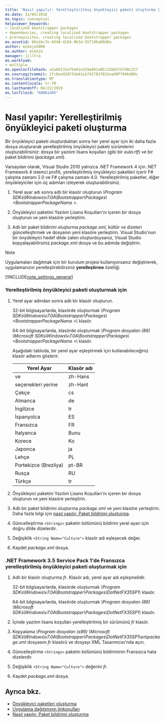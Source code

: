 ```yaml
---
title: 'Nasıl yapılır: Yerelleştirilmiş önyükleyici paketi oluşturma | Microsoft Docs'
ms.date: 11/04/2016
ms.topic: conceptual
helpviewer_keywords:
- localized bootstrapper packages
- dependencies, creating localized bootstrapper packages
- prerequisites, creating localized bootstrapper packages
ms.assetid: 66a1bc7e-6540-4164-963d-557196a69d8a
author: mikejo5000
ms.author: mikejo
manager: jillfra
ms.workload:
- multiple
ms.openlocfilehash: a1a6b131e75e61e319a691a0b132bb57b7d0c227
ms.sourcegitcommit: 1fc6ee928733e61a1f42782f832ead9f7946d00c
ms.translationtype: MT
ms.contentlocale: tr-TR
ms.lasthandoff: 04/22/2019
ms.locfileid: "60061495"
---
```

# <a name="how-to-create-a-localized-bootstrapper-package"></a>Nasıl yapılır: Yerelleştirilmiş önyükleyici paketi oluşturma
Bir önyükleyici paketi oluşturduktan sonra her yerel ayar için iki daha fazla dosya oluşturarak yerelleştirilmiş önyükleyici paketi sürümlerini oluşturabilirsiniz: dosya bir yazılım lisans koşulları (gibi bir *eula.rtf*) ve bir paket bildirimi (*package.xml*).

 Varsayılan olarak, Visual Studio 2010 yalnızca .NET Framework 4 için .NET Framework 4 istemci profili, yerelleştirilmiş önyükleyici paketleri içerir F# çalışma zamanı 2.0 ve F# çalışma zamanı 4.0. Yerelleştirilmiş paketler, diğer önyükleyiciler için üç adımları izleyerek oluşturabilirsiniz.

1. Yerel ayar adı sonra adlı bir klasör oluşturun *\Program SDKs\Windows\v7.0A\Bootstrapper\Packages\\\<BootstrapperPackageName >*.

2. Önyükleyici paketini Yazılım Lisans Koşulları'nı içeren bir dosya oluşturun ve yeni klasöre yerleştirin.

3. Adlı bir paket bildirimi oluşturma *package.xml*, kültür ve dizeleri güncelleştirmek ve dosyanın yeni klasöre yerleştirin. Visual Studio'nun bir önyükleyici hedef dilde zaten oluşturduysanız, Visual Studio kopyalayabilirsiniz *package.xml* dosya ve bu adımda değiştirin.

> [!NOTE]
>  Uygulamaları dağıtmak için bir kurulum projesi kullanıyorsanız değiştirerek, uygulamanızın yerelleştirebilirsiniz **yerelleştirme** özelliği.

 [!INCLUDE[note_settings_general](../data-tools/includes/note_settings_general_md.md)]

### <a name="to-create-a-localized-bootstrapper-package"></a>Yerelleştirilmiş önyükleyici paketi oluşturmak için

1. Yerel ayar adından sonra adlı bir klasör oluşturun.

     32-bit bilgisayarlarda, klasörde oluşturmak *\Program SDKs\Windows\v7.0A\Bootstrapper\Packages\\\<BootstrapperPackageName >\\*  klasör.

     64-bit bilgisayarlarda, klasörde oluşturmak *\Program dosyaları (86) \Microsoft SDKs\Windows\v7.0A\Bootstrapper\Packages\\\<BootstrapperPackageName >\\*  klasör.

     Aşağıdaki tabloda, bir yerel ayar eşleştirmek için kullanabileceğiniz klasör adlarını gösterir.

    |Yerel Ayar|Klasör adı|
    |------------|-----------------|
    |ve|zh-Hans|
    |seçenekleri yerine|zh-Hant|
    |Çekçe|cs|
    |Almanca|de|
    |İngilizce|tr|
    |İspanyolca|ES|
    |Fransızca|FR|
    |İtalyanca|Bunu|
    |Korece|Ko|
    |Japonca|ja|
    |Lehçe|PL|
    |Portekizce (Brezilya)|pt-BR|
    |Rusça|RU|
    |Türkçe|tr|

2. Önyükleyici paketini Yazılım Lisans Koşulları'nı içeren bir dosya oluşturun ve yeni klasöre yerleştirin.

3. Adlı bir paket bildirimi oluşturma *package.xml* ve yeni klasöre yerleştirin. Daha fazla bilgi için [nasıl yapılır: Paket bildirimi oluşturma](../deployment/how-to-create-a-package-manifest.md).

4. Güncelleştirme `<Strings>` paketin bölümünü bildirim yerel ayarı için doğru dilde dizelerdir.

5. Değişiklik `<String Name="Culture">` klasör adı eşleşecek değer.

6. Kaydet *package.xml* dosya.

### <a name="to-create-a-bootstrapper-package-for-net-framework-35-service-pack-1-localized-in-french"></a>.NET Framework 3.5 Service Pack 1'de Fransızca yerelleştirilmiş önyükleyici paketi oluşturmak için

1. Adlı bir klasör oluşturma *fr*. Klasör adı, yerel ayar adı eşleşmelidir.

     32-bit bilgisayarlarda, klasörde oluşturmak *\Program SDKs\Windows\v7.0A\Bootstrapper\Packages\DotNetFX35SP1\\*  klasör.

     64-bit bilgisayarlarda, klasörde oluşturmak *\Program dosyaları (86) \Microsoft SDKs\Windows\v7.0A\Bootstrapper\Packages\DotNetFX35SP1\\*  klasör.

2. İçinde yazılım lisans koşulları yerelleştirilmiş bir sürümünü *fr* klasör.

3. Kopyalama *\Program dosyaları (x86) \Microsoft SDKs\Windows\v7.0A\Bootstrapper\Packages\DotNetFX35SP1\en\package.xml* dosyasını *fr* klasörü ve dosyayı XML Tasarımcısı'nda açın.

4. Güncelleştirme `<Strings>` paketin bölümünü bildiriminin Fransızca hata dizelerdir.

5. Değişiklik `<String Name="Culture">` değerini *fr*.

6. Kaydet *package.xml* dosya.

## <a name="see-also"></a>Ayrıca bkz.
- [Önyükleyici paketleri oluşturma](../deployment/creating-bootstrapper-packages.md)
- [Uygulama dağıtımının önkoşulları](../deployment/application-deployment-prerequisites.md)
- [Nasıl yapılır: Paket bildirimi oluşturma](../deployment/how-to-create-a-package-manifest.md)